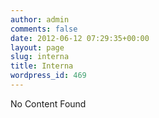 ```yaml
---
author: admin
comments: false
date: 2012-06-12 07:29:35+00:00
layout: page
slug: interna
title: Interna
wordpress_id: 469
---
```


No Content Found
